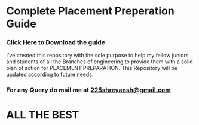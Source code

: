 <h1>Complete Placement Preperation Guide</h1>
<h3><a href="https://drive.google.com/file/d/15zHWrr5RSAZUD1JqsruAXE7NgITO-BSr/view?usp=sharing">Click Here</a> to Download the guide</h3>
<p>I've created this repository with the sole purpose to help my fellow juniors and students of all the Branches of engineering to provide them with a solid plan of action for PLACEMENT PREPARATION. This Repository will be updated according to future needs.</p>
<h3>For any Query do mail me at <a href="mailto:225shreyansh@gmail.com">225shreyansh@gmail.com</a></h3>

<h1>ALL THE BEST</h1>
